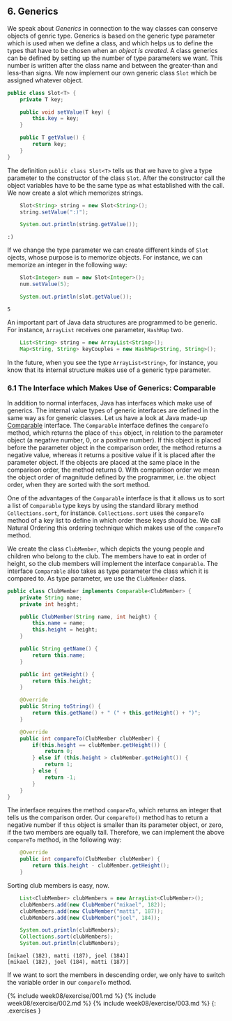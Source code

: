 ## 6. Generics

We speak about *Generics* in connection to the way classes can conserve objects of genric type. Generics is based on the generic type parameter which is used when we define a class, and which helps us to define the types that have to be chosen when an *object is created*. A class generics can be defined by setting up the number of type parameters we want. This number is written after the class name and between the greater-than and less-than signs. We now implement our own generic class `Slot` which be assigned whatever object.

```java
public class Slot<T> {
    private T key;

    public void setValue(T key) {
        this.key = key;
    }

    public T getValue() {
        return key;
    }
}
```

The definition `public class Slot<T>` tells us that we have to give a type parameter to the constructor of the class `Slot`. After the constructor call the object variables have to be the same type as what established with the call. We now create a slot which memorizes strings.

```java
    Slot<String> string = new Slot<String>();
    string.setValue(":)");

    System.out.println(string.getValue());
```

```output
:)
```

If we change the type parameter we can create different kinds of `Slot` ojects, whose purpose is to memorize objects. For instance, we can memorize an integer in the following way:

```java
    Slot<Integer> num = new Slot<Integer>();
    num.setValue(5);

    System.out.println(slot.getValue());
```

```output
5
```

An important part of Java data structures are programmed to be generic. For instance, `ArrayList` receives one parameter, `HashMap` two.

```java
    List<String> string = new ArrayList<String>();
    Map<String, String> keyCouples = new HashMap<String, String>();
```

In the future, when you see the type `ArrayList<String>`, for instance, you know that its internal structure makes use of a generic type parameter.

### 6.1 The Interface which Makes Use of Generics: Comparable

In addition to normal interfaces, Java has interfaces which make use of generics. The internal value types of generic interfaces are defined in the same way as for generic classes. Let us have a look at Java made-up [Comparable](http://java.sun.com/javase/8/docs/api/java/lang/Comparable.html) interface. The `Comparable` interface defines the `compareTo` method, which returns the place of `this` object, in relation to the parameter object (a negative number, 0, or a positive number). If this object is placed before the parameter object in the comparison order, the method returns a negative value, whereas it returns a positive value if it is placed after the parameter object. If the objects are placed at the same place in the comparison order, the method returns 0. With comparison order we mean the object order of magnitude defined by the programmer, i.e. the object order, when they are sorted with the sort method.

One of the advantages of the `Comparable` interface is that it allows us to sort a list of `Comparable` type keys by using the standard library method `Collections.sort`, for instance. `Collections.sort` uses the `compareTo` method of a key list to define in which order these keys should be. We call Natural Ordering this ordering technique which makes use of the `compareTo` method.

We create the class `ClubMember`, which depicts the young people and children who belong to the club. The members have to eat in order of height, so the club members will implement the interface `Comparable`. The interface `Comparable` also takes as type parameter the class which it is compared to. As type parameter, we use the `ClubMember` class.

```java
public class ClubMember implements Comparable<ClubMember> {
    private String name;
    private int height;

    public ClubMember(String name, int height) {
        this.name = name;
        this.height = height;
    }

    public String getName() {
        return this.name;
    }

    public int getHeight() {
        return this.height;
    }

    @Override
    public String toString() {
        return this.getName() + " (" + this.getHeight() + ")";
    }

    @Override
    public int compareTo(ClubMember clubMember) {
        if(this.height == clubMember.getHeight()) {
            return 0;
        } else if (this.height > clubMember.getHeight()) {
            return 1;
        } else {
            return -1;
        }
    }
}
```

The interface requires the method `compareTo`, which returns an integer that tells us the comparison order. Our `compareTo()` method has to return a negative number if `this` object is smaller than its parameter object, or zero, if the two members are equally tall. Therefore, we can implement the above `compareTo` method, in the following way:

```java
    @Override
    public int compareTo(ClubMember clubMember) {
        return this.height - clubMember.getHeight();
    }
```

Sorting club members is easy, now.

```java
    List<ClubMember> clubMembers = new ArrayList<ClubMember>();
    clubMembers.add(new ClubMember("mikael", 182));
    clubMembers.add(new ClubMember("matti", 187));
    clubMembers.add(new ClubMember("joel", 184));

    System.out.println(clubMembers);
    Collections.sort(clubMembers);
    System.out.println(clubMembers);
```

```output
[mikael (182), matti (187), joel (184)]
[mikael (182), joel (184), matti (187)]
```

If we want to sort the members in descending order, we only have to switch the variable order in our `compareTo` method.

{% include week08/exercise/001.md %}
{% include week08/exercise/002.md %}
{% include week08/exercise/003.md %}
{: .exercises }